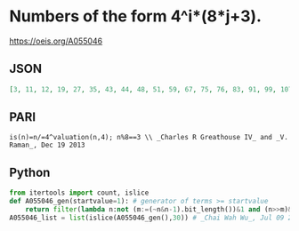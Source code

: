 # Numbers of the form 4^i\*\(8\*j\+3\)\.
https://oeis.org/A055046
## JSON
```JSON
[3, 11, 12, 19, 27, 35, 43, 44, 48, 51, 59, 67, 75, 76, 83, 91, 99, 107, 108, 115, 123, 131, 139, 140, 147, 155, 163, 171, 172, 176, 179, 187, 192, 195, 203, 204, 211, 219, 227, 235, 236, 243, 251, 259, 267, 268, 275, 283, 291, 299, 300, 304]
```
## PARI
```PARI
is(n)=n/=4^valuation(n,4); n%8==3 \\ _Charles R Greathouse IV_ and _V. Raman_, Dec 19 2013
```
## Python
```Python
from itertools import count, islice
def A055046_gen(startvalue=1): # generator of terms >= startvalue
    return filter(lambda n:not (m:=(~n&n-1).bit_length())&1 and (n>>m)&7==3,count(max(startvalue,1)))
A055046_list = list(islice(A055046_gen(),30)) # _Chai Wah Wu_, Jul 09 2022
```
